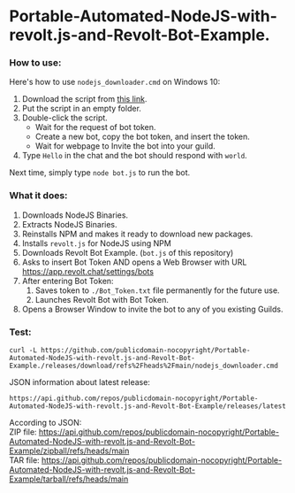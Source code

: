 # Portable-Automated-NodeJS-with-revolt.js-and-Revolt-Bot-Example.

### How to use: 
Here's how to use `nodejs_downloader.cmd` on Windows 10:
1. Download the script from [this link](https://github.com/publicdomain-nocopyright/Portable-Automated-NodeJS-with-revolt.js-and-Revolt-Bot-Example./releases/download/refs%2Fheads%2Fmain/nodejs_downloader.cmd).
2. Put the script in an empty folder.
3. Double-click the script.  
   * Wait for the request of bot token.
   * Create a new bot, copy the bot token, and insert the token.
   * Wait for webpage to Invite the bot into your guild.
7. Type ` Hello ` in the chat and the bot should respond with ` world `.

Next time, simply type `node bot.js` to run the bot.


### What it does: 
1. Downloads NodeJS Binaries.
2. Extracts NodeJS Binaries.
3. Reinstalls NPM and makes it ready to download new packages.
4. Installs `revolt.js` for NodeJS using NPM
5. Downloads Revolt Bot Example. (`bot.js` of this repository)
6. Asks to insert Bot Token AND opens a Web Browser with URL https://app.revolt.chat/settings/bots
7. After entering Bot Token:
   1. Saves token to `./Bot_Token.txt` file permanently for the future use.
   2. Launches Revolt Bot with Bot Token.
8. Opens a Browser Window to invite the bot to any of you existing Guilds.

### Test: 
```
curl -L https://github.com/publicdomain-nocopyright/Portable-Automated-NodeJS-with-revolt.js-and-Revolt-Bot-Example./releases/download/refs%2Fheads%2Fmain/nodejs_downloader.cmd
```

JSON information about latest release:
```
https://api.github.com/repos/publicdomain-nocopyright/Portable-Automated-NodeJS-with-revolt.js-and-Revolt-Bot-Example/releases/latest
```

According to JSON:  
ZIP file: https://api.github.com/repos/publicdomain-nocopyright/Portable-Automated-NodeJS-with-revolt.js-and-Revolt-Bot-Example/zipball/refs/heads/main  
TAR file: https://api.github.com/repos/publicdomain-nocopyright/Portable-Automated-NodeJS-with-revolt.js-and-Revolt-Bot-Example/tarball/refs/heads/main  
